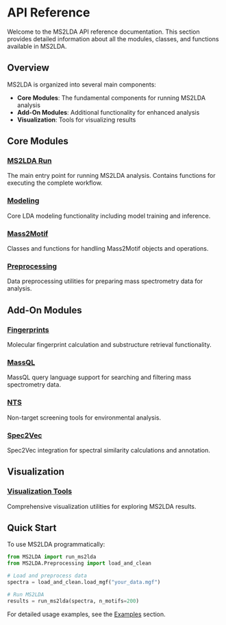 # API Reference

Welcome to the MS2LDA API reference documentation. This section provides detailed information about all the modules, classes, and functions available in MS2LDA.

## Overview

MS2LDA is organized into several main components:

- **Core Modules**: The fundamental components for running MS2LDA analysis
- **Add-On Modules**: Additional functionality for enhanced analysis
- **Visualization**: Tools for visualizing results

## Core Modules

### [MS2LDA Run](run.md)
The main entry point for running MS2LDA analysis. Contains functions for executing the complete workflow.

### [Modeling](modeling.md)
Core LDA modeling functionality including model training and inference.

### [Mass2Motif](mass2motif.md)
Classes and functions for handling Mass2Motif objects and operations.

### [Preprocessing](preprocessing.md)
Data preprocessing utilities for preparing mass spectrometry data for analysis.

## Add-On Modules

### [Fingerprints](fingerprints.md)
Molecular fingerprint calculation and substructure retrieval functionality.

### [MassQL](massql.md)
MassQL query language support for searching and filtering mass spectrometry data.

### [NTS](nts.md)
Non-target screening tools for environmental analysis.

### [Spec2Vec](spec2vec.md)
Spec2Vec integration for spectral similarity calculations and annotation.

## Visualization

### [Visualization Tools](visualization.md)
Comprehensive visualization utilities for exploring MS2LDA results.

## Quick Start

To use MS2LDA programmatically:

```python
from MS2LDA import run_ms2lda
from MS2LDA.Preprocessing import load_and_clean

# Load and preprocess data
spectra = load_and_clean.load_mgf("your_data.mgf")

# Run MS2LDA
results = run_ms2lda(spectra, n_motifs=200)
```

For detailed usage examples, see the [Examples](../examples/tutorials.md) section.